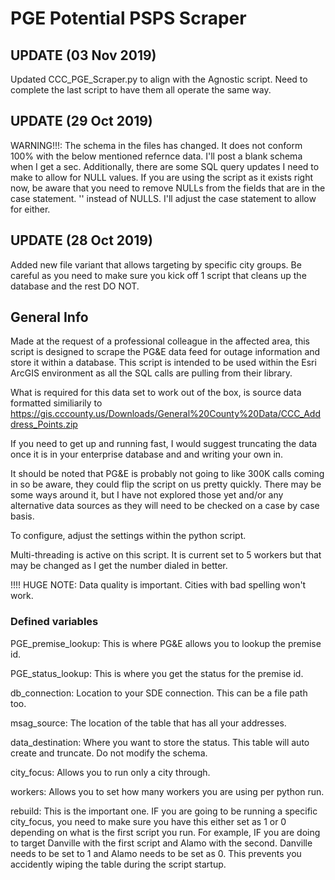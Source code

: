 # PGE Potential PSPS Scraper

## UPDATE (03 Nov 2019)
Updated CCC_PGE_Scraper.py to align with the Agnostic script.  Need to complete the last script to have them all operate the same way.

## UPDATE (29 Oct 2019)
WARNING!!!:  The schema in the files has changed.  It does not conform 100% with the below mentioned refernce data.  I'll post a blank schema when I get a sec.  Additionally, there are some SQL query updates I need to make to allow for NULL values.  If you are using the script as it exists right now, be aware that you need to remove NULLs from the fields that are in the case statement.  '' instead of NULLS.  I'll adjust the case statement to allow for either.

## UPDATE (28 Oct 2019)
Added new file variant that allows targeting by specific city groups.  Be careful as you need to make sure you kick off 1 script that cleans up the database and the rest DO NOT.

## General Info

Made at the request of a professional colleague in the affected area, this script is designed to scrape the PG&amp;E data feed for outage information and store it within a database.  This script is intended to be used within the Esri ArcGIS environment as all the SQL calls are pulling from their library.

What is required for this data set to work out of the box, is source data formatted similiarily to https://gis.cccounty.us/Downloads/General%20County%20Data/CCC_Adddress_Points.zip

If you need to get up and running fast, I would suggest truncating the data once it is in your enterprise database and and writing your own in.

It should be noted that PG&E is probably not going to like 300K calls coming in so be aware, they could flip the script on us pretty quickly.  There may be some ways around it, but I have not explored those yet and/or any alternative data sources as they will need to be checked on a case by case basis.

To configure, adjust the settings within the python script.

Multi-threading is active on this script.  It is current set to 5 workers but that may be changed as I get the number dialed in better.

!!!!  HUGE NOTE:  Data quality is important.  Cities with bad spelling won't work.

### Defined variables
PGE_premise_lookup:  This is where PG&E allows you to lookup the premise id.

PGE_status_lookup:  This is where you get the status for the premise id.

db_connection:  Location to your SDE connection.  This can be a file path too.

msag_source:  The location of the table that has all your addresses.

data_destination:  Where you want to store the status.  This table will auto create and truncate.  Do not modify the schema.

city_focus:  Allows you to run only a city through.

workers:  Allows you to set how many workers you are using per python run.

rebuild:  This is the important one.  IF you are going to be running a specific city_focus, you need to make sure you have this either set as 1 or 0 depending on what is the first script you run.  For example, IF you are doing to target Danville with the first script and Alamo with the second.  Danville needs to be set to 1 and Alamo needs to be set as 0.  This prevents you accidently wiping the table during the script startup.
